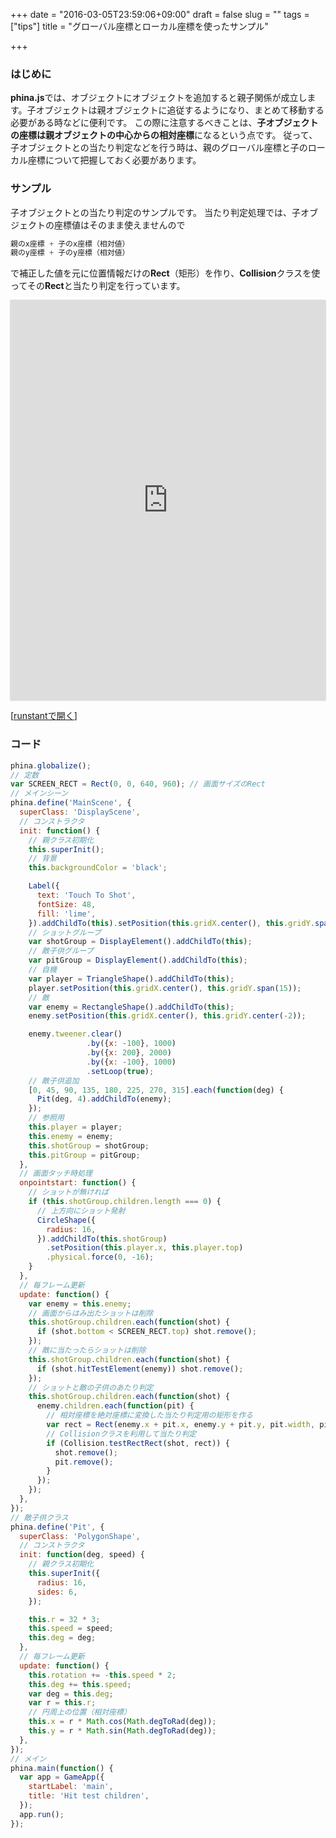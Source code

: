 +++
date = "2016-03-05T23:59:06+09:00"
draft = false
slug = ""
tags = ["tips"]
title = "グローバル座標とローカル座標を使ったサンプル"

+++

### はじめに
**phina.js**では、オブジェクトにオブジェクトを追加すると親子関係が成立します。子オブジェクトは親オブジェクトに追従するようになり、まとめて移動する必要がある時などに便利です。
この際に注意するべきことは、**子オブジェクトの座標は親オブジェクトの中心からの相対座標**になるという点です。
従って、子オブジェクトとの当たり判定などを行う時は、親のグローバル座標と子のローカル座標について把握しておく必要があります。

### サンプル
子オブジェクトとの当たり判定のサンプルです。
当たり判定処理では、子オブジェクトの座標値はそのまま使えませんので

```js
親のx座標 + 子のx座標（相対値）
親のy座標 + 子のy座標（相対値）
```
で補正した値を元に位置情報だけの**Rect**（矩形）を作り、**Collision**クラスを使ってその**Rect**と当たり判定を行っています。

<div class='runstant'><iframe src='http://goo.gl/IIEsns' width='100%' height='640px' style='border:0px;box-shadow:0px 0px 2px 0px #aaa'></iframe></div>

[[runstantで開く](http://goo.gl/IIEsns)]

### コード

```js
phina.globalize();
// 定数
var SCREEN_RECT = Rect(0, 0, 640, 960); // 画面サイズのRect
// メインシーン
phina.define('MainScene', {
  superClass: 'DisplayScene',
  // コンストラクタ
  init: function() {
    // 親クラス初期化
    this.superInit();
    // 背景
    this.backgroundColor = 'black';

    Label({
      text: 'Touch To Shot',
      fontSize: 48,
      fill: 'lime',
    }).addChildTo(this).setPosition(this.gridX.center(), this.gridY.span(2));
    // ショットグループ
    var shotGroup = DisplayElement().addChildTo(this);
    // 敵子供グループ
    var pitGroup = DisplayElement().addChildTo(this);
    // 自機
    var player = TriangleShape().addChildTo(this);
    player.setPosition(this.gridX.center(), this.gridY.span(15));
    // 敵
    var enemy = RectangleShape().addChildTo(this);
    enemy.setPosition(this.gridX.center(), this.gridY.center(-2));

    enemy.tweener.clear()
                 .by({x: -100}, 1000)
                 .by({x: 200}, 2000)
                 .by({x: -100}, 1000)
                 .setLoop(true);
    // 敵子供追加
    [0, 45, 90, 135, 180, 225, 270, 315].each(function(deg) {
      Pit(deg, 4).addChildTo(enemy);
    });
    // 参照用
    this.player = player;
    this.enemy = enemy;
    this.shotGroup = shotGroup;
    this.pitGroup = pitGroup;
  },
  // 画面タッチ時処理
  onpointstart: function() {
    // ショットが無ければ
    if (this.shotGroup.children.length === 0) {
      // 上方向にショット発射
      CircleShape({
        radius: 16,
      }).addChildTo(this.shotGroup)
        .setPosition(this.player.x, this.player.top)
        .physical.force(0, -16);
    }
  },
  // 毎フレーム更新
  update: function() {
    var enemy = this.enemy;
    // 画面からはみ出たショットは削除
    this.shotGroup.children.each(function(shot) {
      if (shot.bottom < SCREEN_RECT.top) shot.remove();      
    });
    // 敵に当たったらショットは削除
    this.shotGroup.children.each(function(shot) {
      if (shot.hitTestElement(enemy)) shot.remove();
    });
    // ショットと敵の子供のあたり判定
    this.shotGroup.children.each(function(shot) {
      enemy.children.each(function(pit) {
        // 相対座標を絶対座標に変換した当たり判定用の矩形を作る
        var rect = Rect(enemy.x + pit.x, enemy.y + pit.y, pit.width, pit.height);
        // Collisionクラスを利用して当たり判定
        if (Collision.testRectRect(shot, rect)) {
          shot.remove();
          pit.remove();
        }
      });
    });
  },
});
// 敵子供クラス
phina.define('Pit', {
  superClass: 'PolygonShape',
  // コンストラクタ
  init: function(deg, speed) {
    // 親クラス初期化
    this.superInit({
      radius: 16,
      sides: 6,
    });

    this.r = 32 * 3;
    this.speed = speed;
    this.deg = deg;
  },
  // 毎フレーム更新
  update: function() {
    this.rotation += -this.speed * 2;
    this.deg += this.speed;    
    var deg = this.deg;
    var r = this.r;
    // 円周上の位置（相対座標）
    this.x = r * Math.cos(Math.degToRad(deg));
    this.y = r * Math.sin(Math.degToRad(deg));
  },
});
// メイン
phina.main(function() {
  var app = GameApp({
    startLabel: 'main',
    title: 'Hit test children',
  });
  app.run();
});
```
